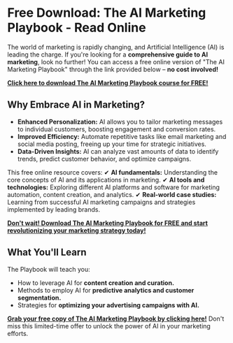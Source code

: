 # Free Download: The AI Marketing Playbook - Read Online

The world of marketing is rapidly changing, and Artificial Intelligence (AI) is leading the charge. If you're looking for a **comprehensive guide to AI marketing**, look no further! You can access a free online version of "The AI Marketing Playbook" through the link provided below – **no cost involved!**

[**Click here to download The AI Marketing Playbook course for FREE!**](https://udemywork.com/the-ai-marketing-playbook-read-online)

## Why Embrace AI in Marketing?

- **Enhanced Personalization:** AI allows you to tailor marketing messages to individual customers, boosting engagement and conversion rates.
- **Improved Efficiency:** Automate repetitive tasks like email marketing and social media posting, freeing up your time for strategic initiatives.
- **Data-Driven Insights:** AI can analyze vast amounts of data to identify trends, predict customer behavior, and optimize campaigns.

This free online resource covers:
✔ **AI fundamentals:** Understanding the core concepts of AI and its applications in marketing.
✔ **AI tools and technologies:** Exploring different AI platforms and software for marketing automation, content creation, and analytics.
✔ **Real-world case studies:** Learning from successful AI marketing campaigns and strategies implemented by leading brands.

[**Don't wait! Download The AI Marketing Playbook for FREE and start revolutionizing your marketing strategy today!**](https://udemywork.com/the-ai-marketing-playbook-read-online)

## What You'll Learn

The Playbook will teach you:

*   How to leverage AI for **content creation and curation.**
*   Methods to employ AI for **predictive analytics and customer segmentation.**
*   Strategies for **optimizing your advertising campaigns with AI.**

[**Grab your free copy of The AI Marketing Playbook by clicking here!**](https://udemywork.com/the-ai-marketing-playbook-read-online) Don't miss this limited-time offer to unlock the power of AI in your marketing efforts.
